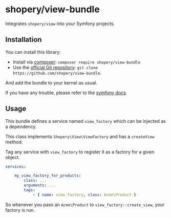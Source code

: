 shopery/view-bundle
===================

Integrates `shopery/view` into your Symfony projects.

## Installation
You can install this library:

- Install via [composer](https://getcomposer.org): `composer require shopery/view-bundle`
- Use the [official Git repository](https://github.com/shopery/datetime): `git clone https://github.com/shopery/view-bundle`.

And add the bundle to your kernel as usual.

If you have any trouble, please refer to the [symfony docs](http://symfony.com/doc/current/cookbook/bundles/installation.html).

## Usage

This bundle defines a service named `view_factory` which can be injected as a dependency.

This class implements `Shopery\View\ViewFactory` and has a `createView` method.

Tag any service with `view_factory` to register it as a factory for a given object.

```yml
services:

    my_view_factory_for_products:
        class: ...
        arguments: ...
        tags:
            - { name: view_factory, class: Acme\Product }
```

So whenever you pass an `Acme\Product` to `view_factory::create_view`, your factory is run.
